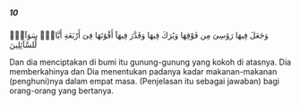 ##### 10

<span class="ayah">وَجَعَلَ فِيهَا رَوَٰسِىَ مِن فَوْقِهَا وَبَٰرَكَ فِيهَا وَقَدَّرَ فِيهَآ أَقْوَٰتَهَا فِىٓ أَرْبَعَةِ أَيَّامٍۢ سَوَآءًۭ لِّلسَّآئِلِينَ</span>

<span class="ayah_translation">Dan dia menciptakan di bumi itu gunung-gunung yang kokoh di atasnya. Dia memberkahinya dan Dia menentukan padanya kadar makanan-makanan (penghuni)nya dalam empat masa. (Penjelasan itu sebagai jawaban) bagi orang-orang yang bertanya.</span>
